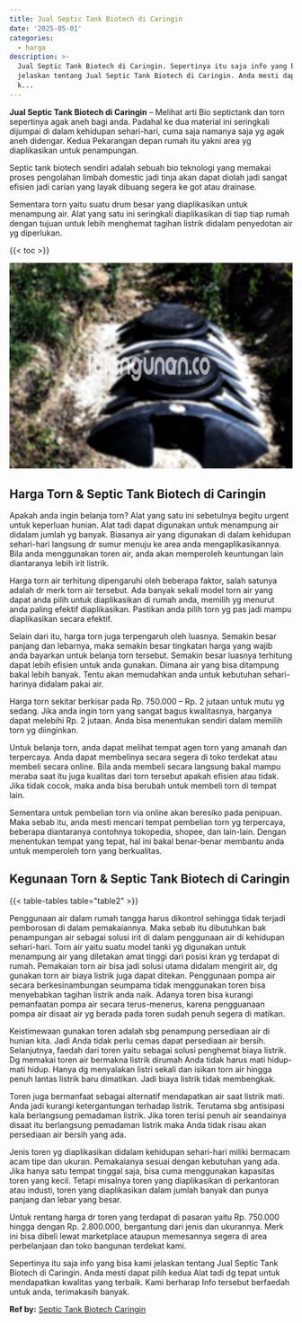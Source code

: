```yaml
---
title: Jual Septic Tank Biotech di Caringin
date: '2025-05-01'
categories:
  - harga
description: >-
  Jual Septic Tank Biotech di Caringin. Sepertinya itu saja info yang bisa kami
  jelaskan tentang Jual Septic Tank Biotech di Caringin. Anda mesti dapat pilih
  k...
---
```


**Jual Septic Tank Biotech di Caringin** – Melihat arti Bio septictank dan torn sepertinya agak aneh bagi anda. Padahal ke dua material ini seringkali dijumpai di dalam kehidupan sehari-hari, cuma saja namanya saja yg agak aneh didengar. Kedua Pekarangan depan rumah itu yakni area yg diaplikasikan untuk penampungan.

Septic tank biotech sendiri adalah sebuah bio teknologi yang memakai proses pengolahan limbah domestic jadi tinja akan dapat diolah jadi sangat efisien jadi carian yang layak dibuang segera ke got atau drainase.

Sementara torn yaitu suatu drum besar yang diaplikasikan untuk menampung air. Alat yang satu ini seringkali diaplikasikan di tiap tiap rumah dengan tujuan untuk lebih menghemat tagihan listrik didalam penyedotan air yg diperlukan.

{{< toc >}}

![Jual Septic Tank Biotech di Caringin](/images/jual-bio-septictank-41.png)

## Harga Torn & Septic Tank Biotech di Caringin

Apakah anda ingin belanja torn? Alat yang satu ini sebetulnya begitu urgent untuk keperluan hunian. Alat tadi dapat digunakan untuk menampung air didalam jumlah yg banyak. Biasanya air yang digunakan di dalam kehidupan sehari-hari langsung dr sumur menuju ke area anda mengaplikasikannya. Bila anda menggunakan toren air, anda akan memperoleh keuntungan lain diantaranya lebih irit listrik.

Harga torn air terhitung dipengaruhi oleh beberapa faktor, salah satunya adalah dr merk torn air tersebut. Ada banyak sekali model torn air yang dapat anda pilih untuk diaplikasikan di rumah anda, memilih yg menurut anda paling efektif diaplikasikan. Pastikan anda pilih torn yg pas jadi mampu diaplikasikan secara efektif.

Selain dari itu, harga torn juga terpengaruh oleh luasnya. Semakin besar panjang dan lebarnya, maka semakin besar tingkatan harga yang wajib anda bayarkan untuk belanja torn tersebut. Semakin besar luasnya terhitung dapat lebih efisien untuk anda gunakan. Dimana air yang bisa ditampung bakal lebih banyak. Tentu akan memudahkan anda untuk kebutuhan sehari-harinya didalam pakai air.

Harga torn sekitar berkisar pada Rp. 750.000 – Rp. 2 jutaan untuk mutu yg sedang. Jika anda ingin torn yang sangat bagus kwalitasnya, harganya dapat melebihi Rp. 2 jutaan. Anda bisa menentukan sendiri dalam memilih torn yg diinginkan.

Untuk belanja torn, anda dapat melihat tempat agen torn yang amanah dan terpercaya. Anda dapat membelinya secara segera di toko terdekat atau membeli secara online. Bila anda membeli secara langsung bakal mampu meraba saat itu juga kualitas dari torn tersebut apakah efisien atau tidak. Jika tidak cocok, maka anda bisa berubah untuk membeli torn di tempat lain.

Sementara untuk pembelian torn via online akan beresiko pada penipuan. Maka sebab itu, anda mesti mencari tempat pembelian torn yg terpercaya, beberapa diantaranya contohnya tokopedia, shopee, dan lain-lain. Dengan menentukan tempat yang tepat, hal ini bakal benar-benar membantu anda untuk memperoleh torn yang berkualitas.

## Kegunaan Torn & Septic Tank Biotech di Caringin

{{< table-tables table="table2" >}}

Penggunaan air dalam rumah tangga harus dikontrol sehingga tidak terjadi pemborosan di dalam pemakaiannya. Maka sebab itu dibutuhkan bak penampungan air sebagai solusi irit di dalam penggunaan air di kehidupan sehari-hari. Torn air yaitu suatu model tanki yg digunakan untuk menampung air yang diletakan amat tinggi dari posisi kran yg terdapat di rumah. Pemakaian torn air bisa jadi solusi utama didalam mengirit air, dg gunakan torn air biaya listrik juga dapat ditekan. Penggunaan pompa air secara berkesinambungan seumpama tidak menggunakan toren bisa menyebabkan tagihan listrik anda naik. Adanya toren bisa kurangi pemanfaatan pompa air secara terus-menerus, karena pengguanaan pompa air disaat air yg berada pada toren sudah penuh segera di matikan.

Keistimewaan gunakan toren adalah sbg penampung persediaan air di hunian kita. Jadi Anda tidak perlu cemas dapat persediaan air bersih. Selanjutnya, faedah dari toren yaitu sebagai solusi penghemat biaya listrik. Dg memakai toren air bermakna listrik dirumah Anda tidak harus mati hidup-mati hidup. Hanya dg menyalakan listri sekali dan isikan torn air hingga penuh lantas listrik baru dimatikan. Jadi biaya listrik tidak membengkak.

Toren juga bermanfaat sebagai alternatif mendapatkan air saat listrik mati. Anda jadi kurangi ketergantungan terhadap listrik. Terutama sbg antisipasi kala berlangsung pemadaman listrik. Jika toren terisi penuh air seandainya disaat itu berlangsung pemadaman listrik maka Anda tidak risau akan persediaan air bersih yang ada.

Jenis toren yg diaplikasikan didalam kehidupan sehari-hari miliki bermacam acam tipe dan ukuran. Pemakaianya sesuai dengan kebutuhan yang ada. Jika hanya satu tempat tinggal saja, bisa cuma menggunakan kapasitas toren yang kecil. Tetapi misalnya toren yang diaplikasikan di perkantoran atau industi, toren yang diaplikasikan dalam jumlah banyak dan punya panjang dan lebar yang besar.

Untuk rentang harga dr toren yang terdapat di pasaran yaitu Rp. 750.000 hingga dengan Rp. 2.800.000, bergantung dari jenis dan ukurannya. Merk ini bisa dibeli lewat marketplace ataupun memesannya segera di area perbelanjaan dan toko bangunan terdekat kami.

Sepertinya itu saja info yang bisa kami jelaskan tentang Jual Septic Tank Biotech di Caringin. Anda mesti dapat pilih kedua Alat tadi dg tepat untuk mendapatkan kwalitas yang terbaik. Kami berharap Info tersebut berfaedah untuk anda, terimakasih banyak.

**Ref by:** [Septic Tank Biotech Caringin](https://id.wikipedia.org/wiki/Septic)
